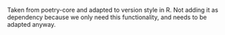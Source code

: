 Taken from poetry-core and adapted to version style in R.
Not adding it as dependency because we only need this functionality, and
needs to be adapted anyway.
